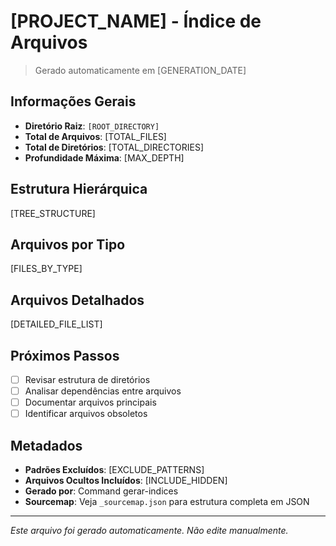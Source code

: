 # [PROJECT_NAME] - Índice de Arquivos

> Gerado automaticamente em [GENERATION_DATE]

## Informações Gerais

- **Diretório Raiz**: `[ROOT_DIRECTORY]`
- **Total de Arquivos**: [TOTAL_FILES]
- **Total de Diretórios**: [TOTAL_DIRECTORIES]
- **Profundidade Máxima**: [MAX_DEPTH]

## Estrutura Hierárquica

[TREE_STRUCTURE]

## Arquivos por Tipo

[FILES_BY_TYPE]

## Arquivos Detalhados

[DETAILED_FILE_LIST]

## Próximos Passos

- [ ] Revisar estrutura de diretórios
- [ ] Analisar dependências entre arquivos
- [ ] Documentar arquivos principais
- [ ] Identificar arquivos obsoletos

## Metadados

- **Padrões Excluídos**: [EXCLUDE_PATTERNS]
- **Arquivos Ocultos Incluídos**: [INCLUDE_HIDDEN]
- **Gerado por**: Command gerar-indices
- **Sourcemap**: Veja `_sourcemap.json` para estrutura completa em JSON

---

*Este arquivo foi gerado automaticamente. Não edite manualmente.*

